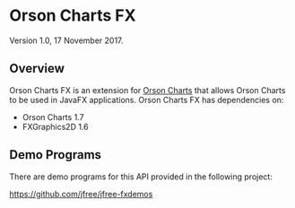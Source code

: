 Orson Charts FX
===============

Version 1.0, 17 November 2017.

Overview
--------
Orson Charts FX is an extension for [Orson Charts](https://github.com/jfree/orson-charts "Orson Charts Project Page at GitHub") 
that allows Orson Charts to be used in JavaFX applications.  Orson Charts FX has 
dependencies on:

* Orson Charts 1.7
* FXGraphics2D 1.6

Demo Programs
-------------
There are demo programs for this API provided in the following project:

https://github.com/jfree/jfree-fxdemos